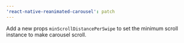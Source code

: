 ```yaml
---
'react-native-reanimated-carousel': patch
---
```


Add a new props `minScrollDistancePerSwipe` to set the minimum scroll instance to make carousel scroll.  

